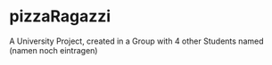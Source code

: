 # pizzaRagazzi
A University Project, created in a Group with 4 other Students named (namen noch eintragen)
